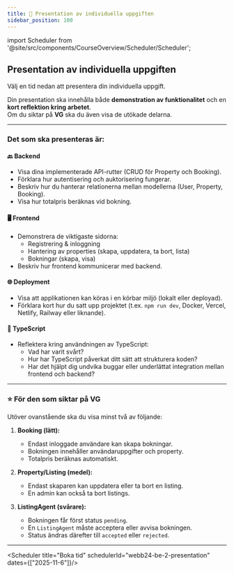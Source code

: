 ```yaml
---
title: 📆 Presentation av individuella uppgiften
sidebar_position: 100
---
```


import Scheduler from '@site/src/components/CourseOverview/Scheduler/Scheduler';

## Presentation av individuella uppgiften

Välj en tid nedan att presentera din individuella uppgift.  

Din presentation ska innehålla både **demonstration av funktionalitet** och en **kort reflektion kring arbetet**.  
Om du siktar på **VG** ska du även visa de utökade delarna.

---

### Det som ska presenteras är:

#### 🔙 Backend
- Visa dina implementerade API-rutter (CRUD för Property och Booking).  
- Förklara hur autentisering och auktorisering fungerar.  
- Beskriv hur du hanterar relationerna mellan modellerna (User, Property, Booking).  
- Visa hur totalpris beräknas vid bokning.

#### 🖥 Frontend
- Demonstrera de viktigaste sidorna:  
  - Registrering & inloggning  
  - Hantering av properties (skapa, uppdatera, ta bort, lista)  
  - Bokningar (skapa, visa)  
- Beskriv hur frontend kommunicerar med backend.

#### 🌐 Deployment
- Visa att applikationen kan köras i en körbar miljö (lokalt eller deployad).  
- Förklara kort hur du satt upp projektet (t.ex. `npm run dev`, Docker, Vercel, Netlify, Railway eller liknande).

#### 📝 TypeScript
- Reflektera kring användningen av TypeScript:  
  - Vad har varit svårt?  
  - Hur har TypeScript påverkat ditt sätt att strukturera koden?  
  - Har det hjälpt dig undvika buggar eller underlättat integration mellan frontend och backend?

---

### ⭐ För den som siktar på VG
Utöver ovanstående ska du visa minst två av följande:

1. **Booking (lätt):**  
   - Endast inloggade användare kan skapa bokningar.  
   - Bokningen innehåller användaruppgifter och property.  
   - Totalpris beräknas automatiskt.  

2. **Property/Listing (medel):**  
   - Endast skaparen kan uppdatera eller ta bort en listing.  
   - En admin kan också ta bort listings.  

3. **ListingAgent (svårare):**  
   - Bokningen får först status `pending`.  
   - En `ListingAgent` måste acceptera eller avvisa bokningen.  
   - Status ändras därefter till `accepted` eller `rejected`.

---

<Scheduler title="Boka tid" schedulerId="webb24-be-2-presentation" dates={["2025-11-6"]}/>
